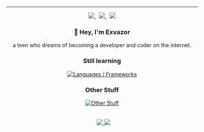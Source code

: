 
---

<div align="center">
    <a href="https://api.statusbadges.me/openspotify/773044016023076865">
        <img src="https://api.statusbadges.me/badge/spotify/773044016023076865?style=for-the-badge&labelColor=%23000000&color=%23AED24E">
    </a>
    &nbsp;
    <a href="https://pronoundb.org/">
        <img src="https://img.shields.io/endpoint?url=https%3A%2F%2Fpronoundb.org%2Fshields%2F614b68364828524b8a3a121f&style=for-the-badge&labelColor=%23000000&color=%23AED24E">
    </a>
    &nbsp;
    <a href="https://en.wikipedia.org/wiki/Ages_of_consent_by_country">
        <img src="https://img.shields.io/badge/age-17-AED24E?style=for-the-badge&labelColor=000000">
    </a>
</div>

<div align="center">
    <h3>👋 Hey, I'm Exvazor</h3>
    a teen who dreams of becoming a developer and coder on the internet.
    <h3>Still learning </h3>
    <a href="https://skillicons.dev">
        <img alt="Languages / Frameworks" src="https://skillicons.dev/icons?i=html,css,js,php,nodejs,ts&perline=6">
    </a>
    <h3>Other Stuff</h3>
    <a href="https://skillicons.dev">
        <img alt="Other Stuff" src="https://skillicons.dev/icons?i=unity,discord,github,instagram,replit,vscode&perline=6">
    </a>
</div>

<br/>
<br/>

<div align="center">
    &nbsp;
    <a href="#">
        <img src="https://youtube-stats-card.vercel.app/api?channelid=UC_MQe6xk9I9n6ph68v5rq7A&layout=extruded&title_color=AED24E&icon_color=AED24E&text_color=ffffff&bg_color=000000"/>
    </a>
    <a href="https://discord.com/users/773044016023076865">
        <img src="https://lanyard.cnrad.dev/api/773044016023076865?bg=000000&borderRadius=12px&animated=true&idleMessage=zZzZ&showDisplayName=true" />
</div>

<br/>
<br/>
